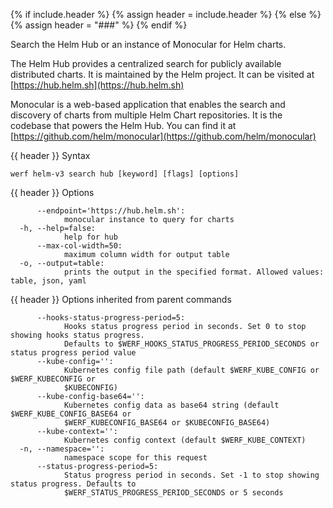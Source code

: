 {% if include.header %}
{% assign header = include.header %}
{% else %}
{% assign header = "###" %}
{% endif %}

Search the Helm Hub or an instance of Monocular for Helm charts.

The Helm Hub provides a centralized search for publicly available distributed
charts. It is maintained by the Helm project. It can be visited at
[https://hub.helm.sh](https://hub.helm.sh)

Monocular is a web-based application that enables the search and discovery of
charts from multiple Helm Chart repositories. It is the codebase that powers the
Helm Hub. You can find it at [https://github.com/helm/monocular](https://github.com/helm/monocular)


{{ header }} Syntax

```shell
werf helm-v3 search hub [keyword] [flags] [options]
```

{{ header }} Options

```shell
      --endpoint='https://hub.helm.sh':
            monocular instance to query for charts
  -h, --help=false:
            help for hub
      --max-col-width=50:
            maximum column width for output table
  -o, --output=table:
            prints the output in the specified format. Allowed values: table, json, yaml
```

{{ header }} Options inherited from parent commands

```shell
      --hooks-status-progress-period=5:
            Hooks status progress period in seconds. Set 0 to stop showing hooks status progress.   
            Defaults to $WERF_HOOKS_STATUS_PROGRESS_PERIOD_SECONDS or status progress period value
      --kube-config='':
            Kubernetes config file path (default $WERF_KUBE_CONFIG or $WERF_KUBECONFIG or           
            $KUBECONFIG)
      --kube-config-base64='':
            Kubernetes config data as base64 string (default $WERF_KUBE_CONFIG_BASE64 or            
            $WERF_KUBECONFIG_BASE64 or $KUBECONFIG_BASE64)
      --kube-context='':
            Kubernetes config context (default $WERF_KUBE_CONTEXT)
  -n, --namespace='':
            namespace scope for this request
      --status-progress-period=5:
            Status progress period in seconds. Set -1 to stop showing status progress. Defaults to  
            $WERF_STATUS_PROGRESS_PERIOD_SECONDS or 5 seconds
```

